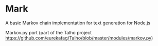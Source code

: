 Mark
====

A basic Markov chain implementation for text generation for Node.js

Markov.py port (part of the Talho project https://github.com/eurekafag/Talho/blob/master/modules/markov.py)
